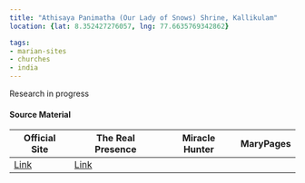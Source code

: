 ```yaml
---
title: "Athisaya Panimatha (Our Lady of Snows) Shrine, Kallikulam"
location: {lat: 8.352427276057, lng: 77.6635769342862}

tags:
- marian-sites
- churches
- india
---
```


Research in progress

#### Source Material

| Official Site | The Real Presence | Miracle Hunter | MaryPages |
| --- | --- | --- | --- |
| [Link](https://www.athisayapanimatha.com/) | [Link](http://www.therealpresence.org/eucharst/misc/BVM/128_KALLIKULAM_60x96.pdf) | | |


